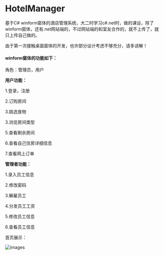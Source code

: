# HotelManager

基于C# winform窗体的酒店管理系统，大二时学习c#.net时，做的课设，除了winform窗体，还有.net网站端的，不过网站端的和室友合作的，就不上传了，就只上传自己做的。

由于第一次接触桌面窗体的开发，也许部分设计考虑不够充分，请多谅解！


#### winform窗体的功能如下：

角色：管理员，用户

**用户功能：**

1.登录，注册

2.订购房间

3.挑选食物

3.浏览房间类型

5.查看剩余房间

6.查看自己住房详细信息

7.查看网上订单


**管理者功能：**

1.录入员工信息

2.修改密码

3.解雇员工

4.分发员工工资

5.修改员工信息

6.查看员工信息

首页展示：

![images](https://django-blog-syz.oss-cn-shanghai.aliyuncs.com/c%23winform_page.png)


